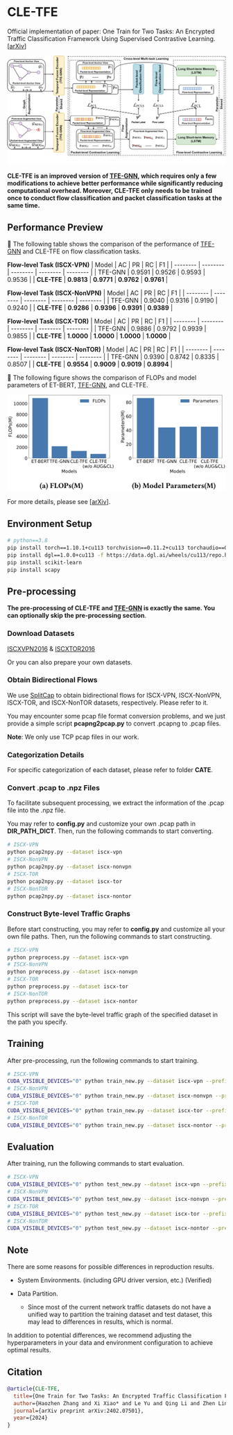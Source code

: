 # CLE-TFE


Official implementation of paper: One Train for Two Tasks: An Encrypted Traffic Classification Framework Using Supervised Contrastive Learning. [[arXiv](https://arxiv.org/abs/2402.07501)]

![Method](./figures/CLE-TFE.png)


**CLE-TFE is an improved version of [TFE-GNN](https://github.com/ViktorAxelsen/TFE-GNN), which requires only a few modifications to achieve better performance while significantly reducing computational overhead. Moreover, CLE-TFE only needs to be trained once to conduct flow classification and packet classification tasks at the same time.**

## Performance Preview

🚀 The following table shows the comparison of the performance of [TFE-GNN](https://github.com/ViktorAxelsen/TFE-GNN) and CLE-TFE on flow classification tasks. 

**Flow-level Task (ISCX-VPN)**
| Model | AC | PR | RC | F1 |
| -------- | -------- | -------- | -------- | -------- |
| TFE-GNN | 0.9591 | 0.9526 | 0.9593 | 0.9536 |
| **CLE-TFE** | **0.9813** | **0.9771** | **0.9762** | **0.9761** |

**Flow-level Task (ISCX-NonVPN)**
| Model | AC | PR | RC | F1 |
| -------- | -------- | -------- | -------- | -------- |
| TFE-GNN | 0.9040 | 0.9316 | 0.9190 | 0.9240 |
| **CLE-TFE** | **0.9286** | **0.9396** | **0.9391** | **0.9389** |

**Flow-level Task (ISCX-TOR)**
| Model | AC | PR | RC | F1 |
| -------- | -------- | -------- | -------- | -------- |
| TFE-GNN | 0.9886 | 0.9792 | 0.9939 | 0.9855 |
| **CLE-TFE** | **1.0000** | **1.0000** | **1.0000** | **1.0000** |

**Flow-level Task (ISCX-NonTOR)**
| Model | AC | PR | RC | F1 |
| -------- | -------- | -------- | -------- | -------- |
| TFE-GNN | 0.9390 | 0.8742 | 0.8335 | 0.8507 |
| **CLE-TFE** | **0.9554** | **0.9009** | **0.9019** | **0.8994** |

🚀 The following figure shows the comparison of FLOPs and model parameters of ET-BERT, [TFE-GNN](https://github.com/ViktorAxelsen/TFE-GNN), and CLE-TFE.


![FLOPS](./figures/FLOPS.png)

For more details, please see [[arXiv](https://arxiv.org/abs/2402.07501)].



## Environment Setup

```bash
# python==3.8
pip install torch==1.10.1+cu113 torchvision==0.11.2+cu113 torchaudio==0.10.1 -f https://download.pytorch.org/whl/cu113/torch_stable.html
pip install dgl==1.0.0+cu113 -f https://data.dgl.ai/wheels/cu113/repo.html
pip install scikit-learn
pip install scapy
```


## Pre-processing

**The pre-processing of CLE-TFE and [TFE-GNN](https://github.com/ViktorAxelsen/TFE-GNN) is exactly the same. You can optionally skip the pre-processing section**.

### Download Datasets

[ISCXVPN2016](https://www.unb.ca/cic/datasets/vpn.html) & [ISCXTOR2016](https://www.unb.ca/cic/datasets/tor.html)


Or you can also prepare your own datasets.


### Obtain Bidirectional Flows


We use [SplitCap](https://www.netresec.com/?page=SplitCap) to obtain bidirectional flows for ISCX-VPN, ISCX-NonVPN, ISCX-TOR, and ISCX-NonTOR datasets, respectively. Please refer to it.

You may encounter some pcap file format conversion problems, and we just provide a simple script **pcapng2pcap.py** to convert .pcapng to .pcap files.


**Note**: We only use TCP pcap files in our work.


### Categorization Details

For specific categorization of each dataset, please refer to folder **CATE**.




### Convert .pcap to .npz Files

To facilitate subsequent processing, we extract the information of the .pcap file into the .npz file. 

You may refer to **config.py** and customize your own .pcap path in **DIR_PATH_DICT**. Then, run the following commands to start converting. 

```bash
# ISCX-VPN
python pcap2npy.py --dataset iscx-vpn
# ISCX-NonVPN
python pcap2npy.py --dataset iscx-nonvpn
# ISCX-TOR
python pcap2npy.py --dataset iscx-tor
# ISCX-NonTOR
python pcap2npy.py --dataset iscx-nontor
```


### Construct Byte-level Traffic Graphs

Before start constructing, you may refer to **config.py** and customize all your own file paths. Then, run the following commands to start constructing.

```bash
# ISCX-VPN
python preprocess.py --dataset iscx-vpn
# ISCX-NonVPN
python preprocess.py --dataset iscx-nonvpn
# ISCX-TOR
python preprocess.py --dataset iscx-tor
# ISCX-NonTOR
python preprocess.py --dataset iscx-nontor
```

This script will save the byte-level traffic graph of the specified dataset in the path you specify.


## Training

After pre-processing, run the following commands to start training.

```bash
# ISCX-VPN
CUDA_VISIBLE_DEVICES="0" python train_new.py --dataset iscx-vpn --prefix exp_train --coe 0.5 --coe_graph 1.0 --seq_aug_ratio 0.6 --drop_edge_ratio 0.05 --drop_node_ratio 0.1 --K 15 --hp_ratio 0.5 --tau 0.07 --gtau 0.07
# ISCX-NonVPN
CUDA_VISIBLE_DEVICES="0" python train_new.py --dataset iscx-nonvpn --prefix exp_train --coe 0.8 --coe_graph 0.4 --seq_aug_ratio 0.6 --drop_edge_ratio 0.05 --drop_node_ratio 0.1 --K 15 --hp_ratio 0.5 --tau 0.07 --gtau 0.07
# ISCX-TOR
CUDA_VISIBLE_DEVICES="0" python train_new.py --dataset iscx-tor --prefix exp_train --coe 1.0 --coe_graph 0.4 --seq_aug_ratio 0.6 --drop_edge_ratio 0.05 --drop_node_ratio 0.1 --K 15 --hp_ratio 0.5 --tau 0.07 --gtau 0.07
# ISCX-NonTOR
CUDA_VISIBLE_DEVICES="0" python train_new.py --dataset iscx-nontor --prefix exp_train --coe 1.0 --coe_graph 0.6 --seq_aug_ratio 0.6 --drop_edge_ratio 0.05 --drop_node_ratio 0.1 --K 15 --hp_ratio 0.5 --tau 0.07 --gtau 0.07
```


## Evaluation

After training, run the following commands to start evaluation.

```bash
# ISCX-VPN
CUDA_VISIBLE_DEVICES="0" python test_new.py --dataset iscx-vpn --prefix exp_train
# ISCX-NonVPN
CUDA_VISIBLE_DEVICES="0" python test_new.py --dataset iscx-nonvpn --prefix exp_train
# ISCX-TOR
CUDA_VISIBLE_DEVICES="0" python test_new.py --dataset iscx-tor --prefix exp_train
# ISCX-NonTOR
CUDA_VISIBLE_DEVICES="0" python test_new.py --dataset iscx-nontor --prefix exp_train
```



## Note

There are some reasons for possible differences in reproduction results.

- System Environments. (including GPU driver version, etc.) (Verified)

- Data Partition.

  + Since most of the current network traffic datasets do not have a unified way to partition the training dataset and test dataset, this may lead to differences in results, which is normal.

In addition to potential differences, we recommend adjusting the hyperparameters in your data and environment configuration to achieve optimal results. 


## Citation

```bibtex
@article{CLE-TFE,
  title={One Train for Two Tasks: An Encrypted Traffic Classification Framework Using Supervised Contrastive Learning},
  author={Haozhen Zhang and Xi Xiao* and Le Yu and Qing Li and Zhen Ling and Ye Zhang},
  journal={arXiv preprint arXiv:2402.07501},
  year={2024}
}
```